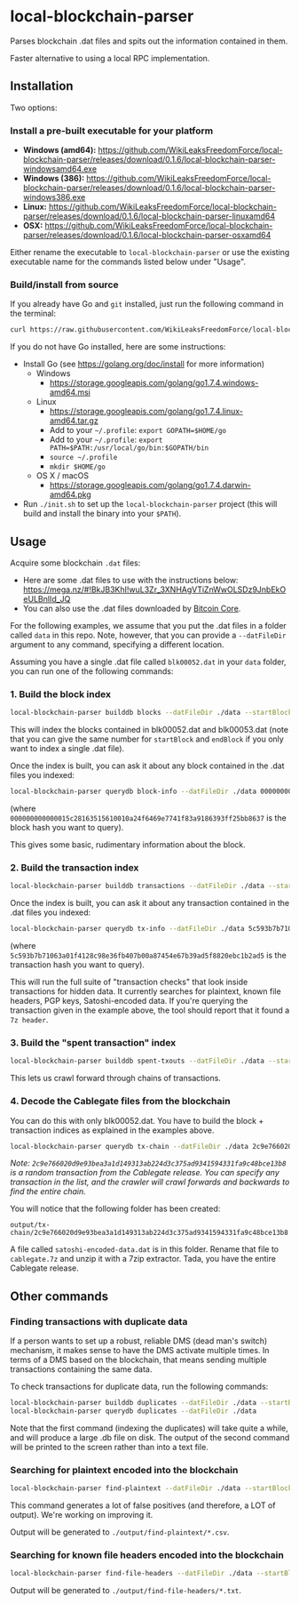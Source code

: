 
# local-blockchain-parser

Parses blockchain .dat files and spits out the information contained in them.

Faster alternative to using a local RPC implementation.

## Installation

Two options:

### Install a pre-built executable for your platform

- **Windows (amd64):** <https://github.com/WikiLeaksFreedomForce/local-blockchain-parser/releases/download/0.1.6/local-blockchain-parser-windowsamd64.exe>
- **Windows (386):** <https://github.com/WikiLeaksFreedomForce/local-blockchain-parser/releases/download/0.1.6/local-blockchain-parser-windows386.exe>
- **Linux:** <https://github.com/WikiLeaksFreedomForce/local-blockchain-parser/releases/download/0.1.6/local-blockchain-parser-linuxamd64>
- **OSX:** <https://github.com/WikiLeaksFreedomForce/local-blockchain-parser/releases/download/0.1.6/local-blockchain-parser-osxamd64>

Either rename the executable to `local-blockchain-parser` or use the existing executable name for the commands listed below under "Usage".

### Build/install from source

If you already have Go and `git` installed, just run the following command in the terminal:

```sh
curl https://raw.githubusercontent.com/WikiLeaksFreedomForce/local-blockchain-parser/master/setup.sh  | bash
```

If you do not have Go installed, here are some instructions:

- Install Go (see <https://golang.org/doc/install> for more information)
    - Windows
        - <https://storage.googleapis.com/golang/go1.7.4.windows-amd64.msi>
    - Linux
        - <https://storage.googleapis.com/golang/go1.7.4.linux-amd64.tar.gz>
        - Add to your `~/.profile`: `export GOPATH=$HOME/go`
        - Add to your `~/.profile`: `export PATH=$PATH:/usr/local/go/bin:$GOPATH/bin`
        - `source ~/.profile`
        - `mkdir $HOME/go`
    - OS X / macOS
        - <https://storage.googleapis.com/golang/go1.7.4.darwin-amd64.pkg>
- Run `./init.sh` to set up the `local-blockchain-parser` project (this will build and install the binary into your `$PATH`).


## Usage

Acquire some blockchain `.dat` files:

- Here are some .dat files to use with the instructions below: <https://mega.nz/#!BkJB3KhI!wuL3Zr_3XNHAgVTiZnWwOLSDz9JnbEkOeULBnlId_JQ>
- You can also use the .dat files downloaded by [Bitcoin Core](https://bitcoin.org/en/download).

For the following examples, we assume that you put the .dat files in a folder called `data` in this repo.  Note, however, that you can provide a `--datFileDir` argument to any command, specifying a different location.

Assuming you have a single .dat file called `blk00052.dat` in your `data` folder, you can run one of the following commands:

### 1. Build the block index

```sh
local-blockchain-parser builddb blocks --datFileDir ./data --startBlock 52 --endBlock 53
```

This will index the blocks contained in blk00052.dat and blk00053.dat (note that you can give the same number for `startBlock` and `endBlock` if you only want to index a single .dat file).

Once the index is built, you can ask it about any block contained in the .dat files you indexed:

```sh
local-blockchain-parser querydb block-info --datFileDir ./data 000000000000015c28163515610010a24f6469e7741f83a9186393ff25bb8637
```

(where `000000000000015c28163515610010a24f6469e7741f83a9186393ff25bb8637` is the block hash you want to query).

This gives some basic, rudimentary information about the block.

### 2. Build the transaction index

```sh
local-blockchain-parser builddb transactions --datFileDir ./data --startBlock 52 --endBlock 53
```

Once the index is built, you can ask it about any transaction contained in the .dat files you indexed:

```sh
local-blockchain-parser querydb tx-info --datFileDir ./data 5c593b7b71063a01f4128c98e36fb407b00a87454e67b39ad5f8820ebc1b2ad5
```

(where `5c593b7b71063a01f4128c98e36fb407b00a87454e67b39ad5f8820ebc1b2ad5` is the transaction hash you want to query).

This will run the full suite of "transaction checks" that look inside transactions for hidden data.  It currently searches for plaintext, known file headers, PGP keys, Satoshi-encoded data.  If you're querying the transaction given in the example above, the tool should report that it found a `7z header`.

### 3. Build the "spent transaction" index

```sh
local-blockchain-parser builddb spent-txouts --datFileDir ./data --startBlock 52 --endBlock 53
```

This lets us crawl forward through chains of transactions.

### 4. Decode the Cablegate files from the blockchain

You can do this with only blk00052.dat.  You have to build the block + transaction indices as explained in the examples above.

```sh
local-blockchain-parser querydb tx-chain --datFileDir ./data 2c9e766020d9e93bea3a1d149313ab224d3c375ad9341594331fa9c48bce13b8
```

*Note: `2c9e766020d9e93bea3a1d149313ab224d3c375ad9341594331fa9c48bce13b8` is a random transaction from the Cablegate release.  You can specify any transaction in the list, and the crawler will crawl forwards and backwards to find the entire chain.*

You will notice that the following folder has been created:

```
output/tx-chain/2c9e766020d9e93bea3a1d149313ab224d3c375ad9341594331fa9c48bce13b8
```

A file called `satoshi-encoded-data.dat` is in this folder.  Rename that file to `cablegate.7z` and unzip it with a 7zip extractor.  Tada, you have the entire Cablegate release.


## Other commands

### Finding transactions with duplicate data

If a person wants to set up a robust, reliable DMS (dead man's switch) mechanism, it makes sense to have the DMS activate multiple times.  In terms of a DMS based on the blockchain, that means sending multiple transactions containing the same data.

To check transactions for duplicate data, run the following commands:

```sh
local-blockchain-parser builddb duplicates --datFileDir ./data --startBlock 52 --endBlock 53
local-blockchain-parser querydb duplicates --datFileDir ./data
```

Note that the first command (indexing the duplicates) will take quite a while, and will produce a large .db file on disk.  The output of the second command will be printed to the screen rather than into a text file.

### Searching for plaintext encoded into the blockchain

```sh
local-blockchain-parser find-plaintext --datFileDir ./data --startBlock 52 --endBlock 52
```

This command generates a lot of false positives (and therefore, a LOT of output).  We're working on improving it.

Output will be generated to `./output/find-plaintext/*.csv`.


### Searching for known file headers encoded into the blockchain

```sh
local-blockchain-parser find-file-headers --datFileDir ./data --startBlock 52 --endBlock 52
```

Output will be generated to `./output/find-file-headers/*.txt`.

